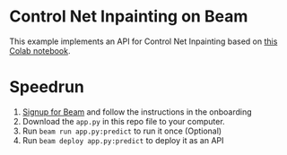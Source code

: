 # Control Net Inpainting on Beam

This example implements an API for Control Net Inpainting based on [this Colab notebook](https://github.com/mikonvergence/ControlNetInpaint/blob/main/ControlNet-with-Inpaint-Demo-colab.ipynb).

# Speedrun

1. [Signup for Beam](https://beam.cloud) and follow the instructions in the onboarding
2. Download the `app.py` in this repo file to your computer.
3. Run `beam run app.py:predict` to run it once (Optional)
4. Run `beam deploy app.py:predict` to deploy it as an API

